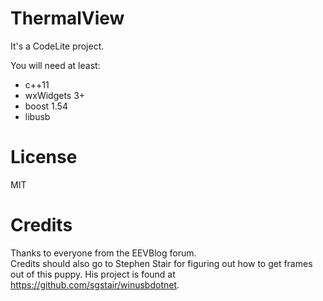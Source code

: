 # ThermalView

It's a CodeLite project.

You will need at least:
<ul>
  <li>c++11
  <li>wxWidgets 3+
  <li>boost 1.54
  <li>libusb
</ul>


# License

MIT


# Credits
Thanks to everyone from the EEVBlog forum.<br>
Credits should also go to Stephen Stair for figuring out how to get frames out of this puppy. His project is found at https://github.com/sgstair/winusbdotnet.
